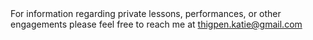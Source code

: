 ---
body: For information regarding private lessons, performances, or other engagements please feel free to reach me at thigpen.katie@gmail.com
---